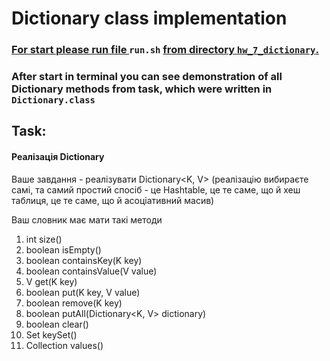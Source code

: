 # Dictionary class implementation #
### <u> For start please run file </u> `run.sh` <u> from directory `hw_7_dictionary`. </u> ###
### After start in terminal you can see demonstration of all Dictionary methods from task, which were written in `Dictionary.class`  ###
## Task: ##
#### Реалізація Dictionary

Ваше завдання - реалізувати Dictionary<K, V> (реалізацію вибираєте самі, та самий простий спосіб - це Hashtable, це те саме, що й хеш таблиця, це те саме, що й асоціативний масив)

Ваш словник має мати такі методи

1. int size()
2. boolean isEmpty()
3. boolean containsKey(K key)
4. boolean containsValue(V value)
5. V get(K key)
6. boolean put(K key, V value)
7. boolean remove(K key)
8. boolean putAll(Dictionary<K, V> dictionary)
9. boolean clear()
10. Set<K> keySet()
11. Collection<V> values()

####